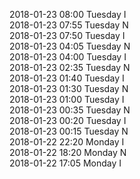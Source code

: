 2018-01-23 08:00 Tuesday  I  
2018-01-23 07:55 Tuesday  N  
2018-01-23 07:50 Tuesday  I  
2018-01-23 04:05 Tuesday  N  
2018-01-23 04:00 Tuesday  I  
2018-01-23 02:35 Tuesday  N  
2018-01-23 01:40 Tuesday  I  
2018-01-23 01:30 Tuesday  N  
2018-01-23 01:00 Tuesday  I  
2018-01-23 00:35 Tuesday  N  
2018-01-23 00:20 Tuesday  I  
2018-01-23 00:15 Tuesday  N  
2018-01-22 22:20 Monday  I  
2018-01-22 18:20 Monday  N  
2018-01-22 17:05 Monday  I  

